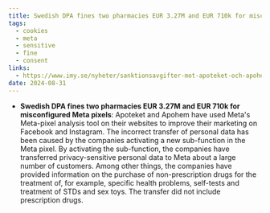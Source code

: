 ```yaml
---
title: Swedish DPA fines two pharmacies EUR 3.27M and EUR 710k for misconfigured Meta pixels
tags:
  - cookies
  - meta
  - sensitive
  - fine
  - consent
links:
  - https://www.imy.se/nyheter/sanktionsavgifter-mot-apoteket-och-apohem-for-overforing-av-personuppgifter-till-meta/
date: 2024-08-31
---
```

- **Swedish DPA fines two pharmacies EUR 3.27M and EUR 710k for misconfigured Meta pixels**: Apoteket and Apohem have used Meta's Meta-pixel analysis tool on their websites to improve their marketing on Facebook and Instagram. The incorrect transfer of personal data has been caused by the companies activating a new sub-function in the Meta pixel. By activating the sub-function, the companies have transferred privacy-sensitive personal data to Meta about a large number of customers. Among other things, the companies have provided information on the purchase of non-prescription drugs for the treatment of, for example, specific health problems, self-tests and treatment of STDs and sex toys. The transfer did not include prescription drugs.